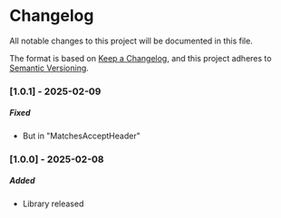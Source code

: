 # Changelog
All notable changes to this project will be documented in this file.

The format is based on [Keep a Changelog](https://keepachangelog.com/en/1.0.0/),
and this project adheres to [Semantic Versioning](https://semver.org/spec/v2.0.0.html).

### [1.0.1] - 2025-02-09
##### Fixed
- But in "MatchesAcceptHeader"

### [1.0.0] - 2025-02-08
##### Added
- Library released